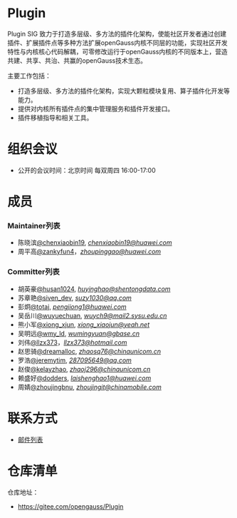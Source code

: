 # Plugin
Plugin SIG 致力于打造多层级、多方法的插件化架构，使能社区开发者通过创建插件、扩展插件点等多种方法扩展openGauss内核不同层的功能，实现社区开发特性与内核核心代码解耦，可零修改运行于openGauss内核的不同版本上，营造共建、共享、共治、共赢的openGauss技术生态。

主要工作包括：

* 打造多层级、多方法的插件化架构，实现大颗粒模块复用、算子插件化开发等能力。
* 提供对内核所有插件点的集中管理服务和插件开发接口。
* 插件移植指导和相关工具。

# 组织会议

- 公开的会议时间：北京时间 每双周四  16:00-17:00

# 成员

### Maintainer列表

- 陈晓滨[@chenxiaobin19](https://gitee.com/chenxiaobin19), *chenxiaobin19@huawei.com*
- 周平高[@zankyfun4](https://gitee.com/zankyfun4)，*zhoupinggao@huawei.com*


### Committer列表

- 胡英豪[@husan1024](https://gitee.com/husan1024), *huyinghao@shentongdata.com*
- 苏章艳[@siven_dev](https://gitee.com/siven_dev), *suzy1030@qq.com*
- 彭炯[@totaj](https://gitee.com/totaj), *pengjiong1@huawei.com*
- 吴岳川[@wuyuechuan](https://gitee.com/wuyuechuan), *wuych9@mail2.sysu.edu.cn*
- 熊小军[@xiong_xjun](https://gitee.com/xiong_xjun), *xiong_xiaojun@yeah.net*
- 吴明远[@wmy_ld](https://gitee.com/wumingyuan), *wumingyuan@gbase.cn* 
- 刘伟[@llzx373](https://gitee.com/llzx373)，*llzx373@hotmail.com*
- 赵思骑[@dreamalloc](https://gitee.com/dreamalloc), *zhaosq76@chinaunicom.cn*
- 罗浩[@jeremytim](https://gitee.com/jeremytim), *287095649@qq.com*
- 赵俊[@kelayzhao](https://gitee.com/kelayzhao), *zhaoj296@chinaunicom.cn*
- 赖盛好[@dodders](https://gitee.com/dodders), *laishenghao1@huawei.com*
- 周婧[@zhoujingbnu](https://gitee.com/zhoujingbnu), *zhoujingit@chinamobile.com*

# 联系方式

- [邮件列表](https://mailweb.opengauss.org/postorius/lists/plugin.opengauss.org/)

# 仓库清单

仓库地址：

- https://gitee.com/opengauss/Plugin